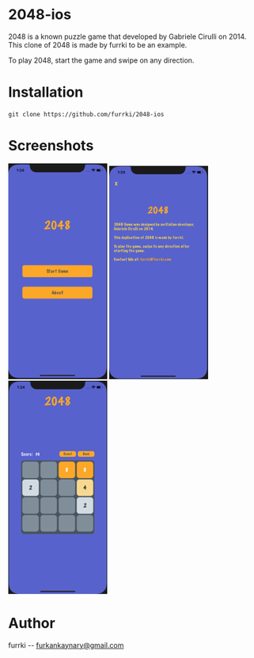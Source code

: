 # 2048-ios
2048 is a known puzzle game that developed by Gabriele Cirulli on 2014. This clone of 2048 is made by furrki to be an example.

To play 2048, start the game and swipe on any direction.

# Installation

```
git clone https://github.com/furrki/2048-ios
```

# Screenshots
<img src="Screenshots/ss1.png?raw=true" width="200"> 
<img src="Screenshots/ss2.png?raw=true" width="200"> 
<img src="Screenshots/ss3.png?raw=true" width="200">  

# Author
furrki -- furkankaynary@gmail.com
